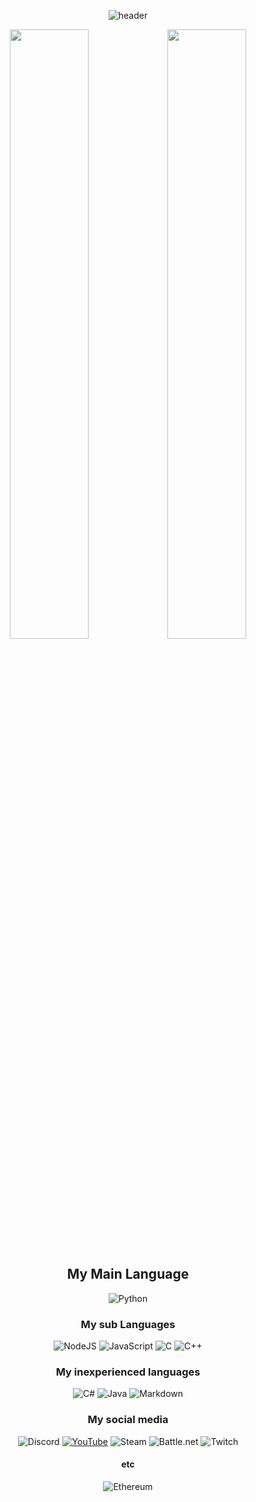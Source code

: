 <div align = center>
  
![header](https://capsule-render.vercel.app/api?type=waving&color=40ff00&height=300&section=header&text=JongPark&desc=Kermit%20that%20commits&fontSize=80&animation=twinkling&descAlignY=30)
 
<img width=50% src="https://github-readme-stats.vercel.app/api?username=jongpark1234" /><img width=50%  src="https://github-readme-stats.vercel.app/api/top-langs/?username=jongpark1234&layout=compact" />
 
## My Main Language
![Python](https://img.shields.io/badge/python-000000?style=for-the-badge&logo=python&logoColor=ffff00) 
 
### My sub Languages
![NodeJS](https://img.shields.io/badge/node.js-6DA55F?style=for-the-badge&logo=node.js&logoColor=white)
![JavaScript](https://img.shields.io/badge/javascript-%23323330.svg?style=for-the-badge&logo=javascript&logoColor=%23F7DF1E)
![C](https://img.shields.io/badge/c-6d94c7.svg?style=for-the-badge&logo=c&logoColor=white)
![C++](https://img.shields.io/badge/c++-235592.svg?style=for-the-badge&logo=c%2B%2B&logoColor=white)
  
### My inexperienced languages
![C#](https://img.shields.io/badge/c%23-9676ce.svg?style=for-the-badge&logo=c-sharp&logoColor=white)
![Java](https://img.shields.io/badge/java-000000.svg?style=for-the-badge&logo=java&logoColor=red)
![Markdown](https://img.shields.io/badge/markdown-%23000000.svg?style=for-the-badge&logo=markdown&logoColor=white)

### My social media
![Discord](https://img.shields.io/badge/Discord-%237289DA.svg?style=for-the-badge&logo=discord&logoColor=white)
[![YouTube](https://img.shields.io/badge/Youtube-%23FF0000.svg?style=for-the-badge&logo=YouTube&logoColor=white)](https://youtube.com)
![Steam](https://img.shields.io/badge/steam-%23000000.svg?style=for-the-badge&logo=steam&logoColor=white)
![Battle.net](https://img.shields.io/badge/battle.net-%2300AEFF.svg?style=for-the-badge&logo=battle.net&logoColor=white)
![Twitch](https://img.shields.io/badge/Twitch-9347FF?style=for-the-badge&logo=twitch&logoColor=white)
  
#### etc
![Ethereum](https://img.shields.io/badge/Ethereum-3C3C3D?style=for-the-badge&logo=Ethereum&logoColor=white) 
